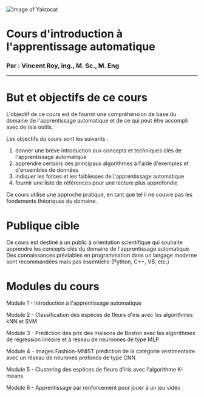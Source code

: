 ![Image of Yaktocat](https://www.datamation.com/wp-content/uploads/2021/10/DRL-ICA-91521-scaled.jpeg)

 # Cours d'introduction à l'apprentissage automatique
 
 ### Par : Vincent Roy, ing., M. Sc., M. Eng
 
 ---


# But et objectifs de ce cours


L'objectif de ce cours est de fournir une compréhension de base du domaine de l'apprentissage automatique et de ce qui peut être accompli avec de tels outils.


Les objectifs du cours sont les suivants :

1. donner une brève introduction aux concepts et techniques clés de l'apprentissage automatique
2. apprendre certains des principaux algorithmes à l'aide d'exemples et d'ensembles de données
3. indiquer les forces et les faiblesses de l'apprentissage automatique
4. fournir une liste de références pour une lecture plus approfondie

Ce cours utilise une approche pratique, en tant que tel il ne couvre pas les fondements théoriques du domaine.

# 

# Publique cible


Ce cours est destiné à un public à orientation scientifique qui souhaite apprendre les concepts clés du domaine de l'apprentissage automatique. Des connaissances préalables en programmation dans un langage moderne sont recommandées mais pas essentielle (Python, C++, VB, etc.)

# 


# Modules du cours
 
Module 1 - Introduction à l'apprentissage automatique

Module 2 - Classification des espèces de fleurs d'iris avec les algorithmes kNN et SVM

Module 3 - Prédiction des prix des maisons de Boston avec les algorithmes de régression linéaire et à réseau de neuronnes de type MLP

Module 4 - Images Fashion-MNIST prédiction de la catégorie vestimentaire avec un réseau de neurones profonds de type CNN

Module 5 - Clustering des espèces de fleurs d'iris avec l'algorithme K-means 

Module 6 - Apprentissage par renforcement pour jouer à un jeu vidéo



